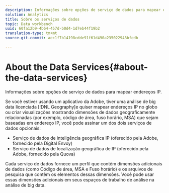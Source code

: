 ```yaml
---
description: Informações sobre opções de serviço de dados para mapear endereços IP.
solution: Analytics
title: Sobre os serviços de dados
topic: Data workbench
uuid: 60fa12b9-4b64-457d-b0d4-1d7eb44f19b2
translation-type: tm+mt
source-git-commit: aec1f7b14198cdde91f61d490a235022943bfedb

---
```



# About the Data Services{#about-the-data-services}

Informações sobre opções de serviço de dados para mapear endereços IP.

Se você estiver usando um aplicativo da Adobe, tiver uma análise de big data licenciada [!DNL Geography]e quiser mapear endereços IP no globo ou criar visualizações mostrando dimensões de dados geograficamente relacionadas (por exemplo, código de área, fuso horário, MSA) que sejam baseadas em endereço IP, você pode assinar um dos dois serviços de dados opcionais:

* Serviço de dados de inteligência geográfica IP (oferecido pela Adobe, fornecido pela Digital Envoy)
* Serviço de dados de localização geográfica de IP (oferecido pela Adobe, fornecido pela Quova)

Cada serviço de dados fornece um perfil que contém dimensões adicionais de dados (como Código de área, MSA e Fuso horário) e os arquivos de pesquisa que contêm os elementos dessas dimensões. Você pode usar essas dimensões adicionais em seus espaços de trabalho de análise na análise de big data.
